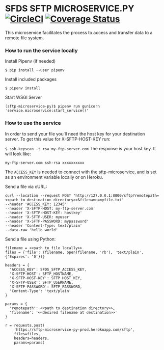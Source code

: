 # SFDS SFTP MICROSERVICE.PY [![CircleCI](https://badgen.net/circleci/github/SFDigitalServices/sftp-microservice-py/master)](https://circleci.com/gh/SFDigitalServices/sftp-microservice-py) [![Coverage Status](https://coveralls.io/repos/github/SFDigitalServices/sftp-microservice-py/badge.svg?branch=master)](https://coveralls.io/github/SFDigitalServices/sftp-microservice-py?branch=master)
This microservice facilitates the process to access and transfer data to a remote file system. 

### How to run the service locally
Install Pipenv (if needed)

```$ pip install --user pipenv```

Install included packages

```$ pipenv install```

Start WSGI Server

```(sftp-microservice-py)$ pipenv run gunicorn 'service.microservice:start_service()'```

### How to use the service
In order to send your file you'll need the host key for your destination server. To get this value for X-SFTP-HOST-KEY run:

```$ ssh-keyscan -t rsa my-ftp-server.com```
The response is your host key. It will look like:

```my-ftp-server.com ssh-rsa xxxxxxxxxx```

The `ACCESS_KEY` is needed to connect with the sftp-microservice, and is set as an environment variable locally or on Heroku. 

Send a file via cURL:

```
curl --location --request POST 'http://127.0.0.1:8000/sftp?remotepath=<<path to destination directory>>&filename=myfile.txt' 
--header 'ACCESS_KEY: 12345' 
--header 'X-SFTP-HOST: my-ftp-server.com' 
--header 'X-SFTP-HOST-KEY: hostkey' 
--header 'X-SFTP-USER: myuser' 
--header 'X-SFTP-PASSWORD: mypassword' 
--header 'Content-Type: text/plain' 
--data-raw 'hello world'
```

Send a file using Python:
```
filename = <<path to file locally>>
files = {'file': (filename, open(filename, 'rb'), 'text/plain', {'Expires': '0'})}

headers = {
  'ACCESS_KEY': SFDS_SFTP_ACCESS_KEY,
  'X-SFTP-HOST': SFTP_HOSTNAME,
  'X-SFTP-HOST-KEY': SFTP_HOST_KEY,
  'X-SFTP-USER': SFTP_USERNAME,
  'X-SFTP-PASSWORD': SFTP_PASSWORD,
  'Content-Type': 'text/plain'
}

params = {
  'remotepath': <<path to destination directory>>,
  'filename': '<<desired filename at destination>>'
}

r = requests.post(
    'https://sftp-microservice-py-prod.herokuapp.com/sftp',
    files=files,
    headers=headers,
    params=params)
```




